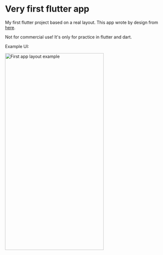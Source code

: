 # Very first flutter app 

My first flutter project based on a real layout. This app wrote by design from [here](https://dribbble.com/shots/5757866-Agriculture-App-Design).

Not for commercial use! It's only for practice in flutter and dart.   

Example UI:

<img src="doc/untitled.gif" alt="First app layout example" title="UI example" width="324" height="648" /> 